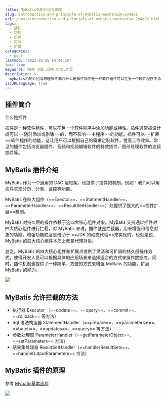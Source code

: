 ```yaml
---
title: MyBatis机制介绍与原理
slug: introduction-and-principle-of-mybatis-mechanism-2x4q8s
url: /post/introduction-and-principle-of-mybatis-mechanism-2x4q8s.html
tags:
  - 插件
  - 功能
  - 组件
  - 可以
  - 扩展
categories:
  - post
lastmod: '2023-03-25 14:41:19'
toc: true
keywords: 插件,功能,组件,可以,扩展
description: >-
  mybatis机制介绍与原理插件简介什么是插件插件是一种软件组件可以在另一个软件程序中添加功能或特性。插件通常被设计成可以==随时添加或删除==的而不影响==主程序==的功能。插件可以==扩展==软件程序的功能这让用户可以根据自己的需求定制软件提高工作效率。常见的插件包括浏览器插件音频和视频编辑软件的特效插件图形处理软件的滤镜插件等。mybatis插件介绍mybatis作为一个通用的dao层框架也提供了插件的机制例如_我们可以用插件实现分页分表监控等功能。mybatis在四大组件（==exector===
isCJKLanguage: true
---
```




## 插件简介

什么是插件

插件是一种软件组件，可以在另一个软件程序中添加功能或特性。插件通常被设计成可以==随时添加或删除==的，而不影响==主程序==的功能。插件可以==扩展==软件程序的功能，这让用户可以根据自己的需求定制软件，提高工作效率。常见的插件包括浏览器插件、音频和视频编辑软件的特效插件、图形处理软件的滤镜插件等。

## MyBatis 插件介绍

MyBatis 作为一个通用的 DAO 层框架，也提供了插件的机制，例如：我们可以用插件实现分页、分表、监控等功能。

MyBatis 在四大组件（==Exector==、==StatmentHandler==、==ParameterHandler==、==ResultSetHandler==）处提供了强大的==插件扩展==机制。

MyBatis 对持久层的操作依赖于这四大核心组件对象。MyBatis 支持通过插件对四大核心组件进行拦截，对 MyBatis 来说，插件就是拦截器，用来增强和信息对象的功能。增强功能底层是借助于 ==JDK 的动态代理==来实现的，也就是说， MyBatis 的四大核心组件本质上都是代理对象。

总之，MyBatis 的四大核心组件和扩展点提供了灵活和可扩展的持久层操作方式，使得开发人员可以根据具体的应用场景来选择适合的方式来操作数据库。同时，插件机制也提供了一种简单、方便的方式来增强 MyBatis 的功能，扩展 MyBatis 的能力。

​![](https://img1.terwer.space/api/public/202303232307565.png)​

## MyBatis 允许拦截的方法

* 执行器 Executor （==update==、==query==、==commit==、==rollback== 等方法）
* Sql 语法构造器 StatementHandler（==prepare==、==parameterize==、==batch==、==updates==、==query== 等方法）
* 参数处理器 ParameterHandler（==getParameterObject==、==setParameters== 方法）
* 结果集处理器 ResultSetHandler（==handlerResultSets==、==handleOutputParameters== 方法）

## MyBatis 插件的原理

参考 [Mybatis基本流程](siyuan://blocks/20220830105327-gafnm5o)

​![](https://img1.terwer.space/api/public/202303251430876.png)​


